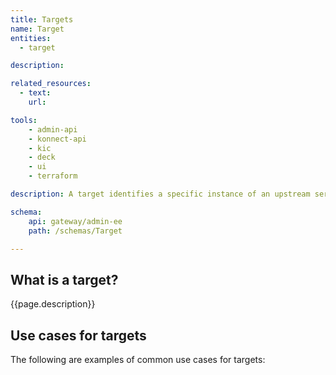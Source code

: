 ```yaml
---
title: Targets
name: Target
entities:
  - target

description:

related_resources:
  - text: 
    url: 

tools:
    - admin-api
    - konnect-api
    - kic
    - deck
    - ui
    - terraform

description: A target identifies a specific instance of an upstream service.

schema:
    api: gateway/admin-ee
    path: /schemas/Target

---
```


## What is a target?

{{page.description}}


## Use cases for targets

The following are examples of common use cases for targets:
